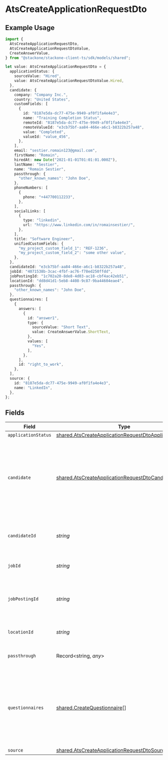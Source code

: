 # AtsCreateApplicationRequestDto

## Example Usage

```typescript
import {
  AtsCreateApplicationRequestDto,
  AtsCreateApplicationRequestDtoValue,
  CreateAnswerValue,
} from "@stackone/stackone-client-ts/sdk/models/shared";

let value: AtsCreateApplicationRequestDto = {
  applicationStatus: {
    sourceValue: "Hired",
    value: AtsCreateApplicationRequestDtoValue.Hired,
  },
  candidate: {
    company: "Company Inc.",
    country: "United States",
    customFields: [
      {
        id: "8187e5da-dc77-475e-9949-af0f1fa4e4e3",
        name: "Training Completion Status",
        remoteId: "8187e5da-dc77-475e-9949-af0f1fa4e4e3",
        remoteValueId: "e3cb75bf-aa84-466e-a6c1-b8322b257a48",
        value: "Completed",
        valueId: "value_456",
      },
    ],
    email: "sestier.romain123@gmail.com",
    firstName: "Romain",
    hiredAt: new Date("2021-01-01T01:01:01.000Z"),
    lastName: "Sestier",
    name: "Romain Sestier",
    passthrough: {
      "other_known_names": "John Doe",
    },
    phoneNumbers: [
      {
        phone: "+447700112233",
      },
    ],
    socialLinks: [
      {
        type: "linkedin",
        url: "https://www.linkedin.com/in/romainsestier/",
      },
    ],
    title: "Software Engineer",
    unifiedCustomFields: {
      "my_project_custom_field_1": "REF-1236",
      "my_project_custom_field_2": "some other value",
    },
  },
  candidateId: "e3cb75bf-aa84-466e-a6c1-b8322b257a48",
  jobId: "4071538b-3cac-4fbf-ac76-f78ed250ffdd",
  jobPostingId: "1c702a20-8de8-4d03-ac18-cbf4ac42eb51",
  locationId: "dd8d41d1-5eb8-4408-9c87-9ba44604eae4",
  passthrough: {
    "other_known_names": "John Doe",
  },
  questionnaires: [
    {
      answers: [
        {
          id: "answer1",
          type: {
            sourceValue: "Short Text",
            value: CreateAnswerValue.ShortText,
          },
          values: [
            "Yes",
          ],
        },
      ],
      id: "right_to_work",
    },
  ],
  source: {
    id: "8187e5da-dc77-475e-9949-af0f1fa4e4e3",
    name: "LinkedIn",
  },
};
```

## Fields

| Field                                                                                                                                     | Type                                                                                                                                      | Required                                                                                                                                  | Description                                                                                                                               | Example                                                                                                                                   |
| ----------------------------------------------------------------------------------------------------------------------------------------- | ----------------------------------------------------------------------------------------------------------------------------------------- | ----------------------------------------------------------------------------------------------------------------------------------------- | ----------------------------------------------------------------------------------------------------------------------------------------- | ----------------------------------------------------------------------------------------------------------------------------------------- |
| `applicationStatus`                                                                                                                       | [shared.AtsCreateApplicationRequestDtoApplicationStatus](../../../sdk/models/shared/atscreateapplicationrequestdtoapplicationstatus.md)   | :heavy_minus_sign:                                                                                                                        | N/A                                                                                                                                       |                                                                                                                                           |
| `candidate`                                                                                                                               | [shared.AtsCreateApplicationRequestDtoCandidate](../../../sdk/models/shared/atscreateapplicationrequestdtocandidate.md)                   | :heavy_minus_sign:                                                                                                                        | Candidate Properties. Provide this OR candidate_id, but not both. Providing this attempts to create a new candidate with the application. |                                                                                                                                           |
| `candidateId`                                                                                                                             | *string*                                                                                                                                  | :heavy_minus_sign:                                                                                                                        | Unique identifier of the candidate. Provide this OR candidate, but not both.                                                              | e3cb75bf-aa84-466e-a6c1-b8322b257a48                                                                                                      |
| `jobId`                                                                                                                                   | *string*                                                                                                                                  | :heavy_minus_sign:                                                                                                                        | Unique identifier of the job                                                                                                              | 4071538b-3cac-4fbf-ac76-f78ed250ffdd                                                                                                      |
| `jobPostingId`                                                                                                                            | *string*                                                                                                                                  | :heavy_minus_sign:                                                                                                                        | Unique identifier of the job posting that is associated with application                                                                  | 1c702a20-8de8-4d03-ac18-cbf4ac42eb51                                                                                                      |
| `locationId`                                                                                                                              | *string*                                                                                                                                  | :heavy_minus_sign:                                                                                                                        | Unique identifier of the location                                                                                                         | dd8d41d1-5eb8-4408-9c87-9ba44604eae4                                                                                                      |
| `passthrough`                                                                                                                             | Record<string, *any*>                                                                                                                     | :heavy_minus_sign:                                                                                                                        | Value to pass through to the provider                                                                                                     | {<br/>"other_known_names": "John Doe"<br/>}                                                                                               |
| `questionnaires`                                                                                                                          | [shared.CreateQuestionnaire](../../../sdk/models/shared/createquestionnaire.md)[]                                                         | :heavy_minus_sign:                                                                                                                        | Questionnaires associated with the application                                                                                            | {<br/>"id": "right_to_work",<br/>"answers": [<br/>{<br/>"id": "answer1",<br/>"type": "text",<br/>"values": [<br/>"Yes"<br/>]<br/>}<br/>]<br/>} |
| `source`                                                                                                                                  | [shared.AtsCreateApplicationRequestDtoSource](../../../sdk/models/shared/atscreateapplicationrequestdtosource.md)                         | :heavy_minus_sign:                                                                                                                        | N/A                                                                                                                                       |                                                                                                                                           |